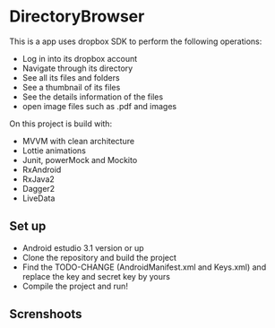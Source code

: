 # DirectoryBrowser

This is a app uses dropbox SDK to perform the following operations:


- Log in into its dropbox account
- Navigate through its directory
- See all its files and folders
- See a thumbnail of its files 
- See the details information of the files
- open image files such as .pdf and images

On this project is build with:

- MVVM with clean architecture
- Lottie animations
- Junit, powerMock and Mockito
- RxAndroid
- RxJava2
- Dagger2
- LiveData
 

## Set up

- Android estudio 3.1 version or up
- Clone the repository and build the project
- Find the TODO-CHANGE (AndroidManifest.xml and Keys.xml) and replace the key and secret key by yours
- Compile the project and run!


## Screnshoots
